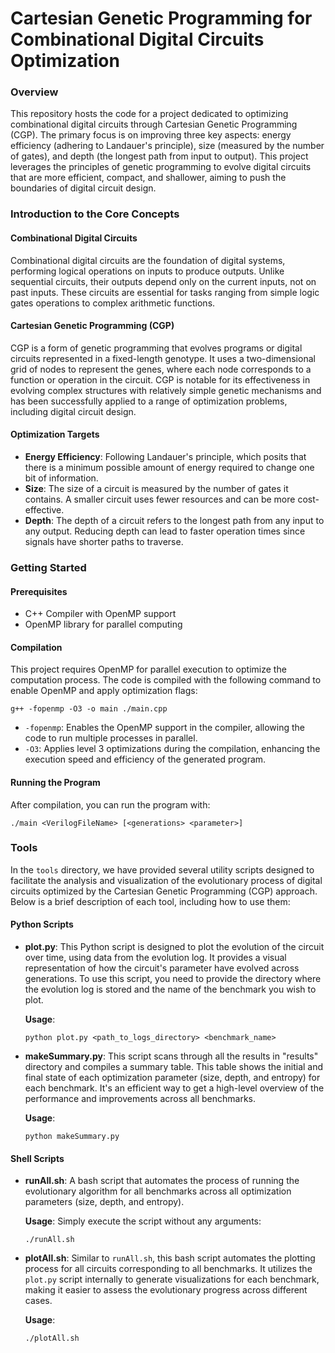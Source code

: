 # Cartesian Genetic Programming for Combinational Digital Circuits Optimization

### Overview

This repository hosts the code for a project dedicated to optimizing combinational digital circuits through Cartesian Genetic Programming (CGP). The primary focus is on improving three key aspects: energy efficiency (adhering to Landauer's principle), size (measured by the number of gates), and depth (the longest path from input to output). This project leverages the principles of genetic programming to evolve digital circuits that are more efficient, compact, and shallower, aiming to push the boundaries of digital circuit design.

### Introduction to the Core Concepts

#### Combinational Digital Circuits

Combinational digital circuits are the foundation of digital systems, performing logical operations on inputs to produce outputs. Unlike sequential circuits, their outputs depend only on the current inputs, not on past inputs. These circuits are essential for tasks ranging from simple logic gates operations to complex arithmetic functions.

#### Cartesian Genetic Programming (CGP)

CGP is a form of genetic programming that evolves programs or digital circuits represented in a fixed-length genotype. It uses a two-dimensional grid of nodes to represent the genes, where each node corresponds to a function or operation in the circuit. CGP is notable for its effectiveness in evolving complex structures with relatively simple genetic mechanisms and has been successfully applied to a range of optimization problems, including digital circuit design.

#### Optimization Targets

- **Energy Efficiency**: Following Landauer's principle, which posits that there is a minimum possible amount of energy required to change one bit of information.
- **Size**: The size of a circuit is measured by the number of gates it contains. A smaller circuit uses fewer resources and can be more cost-effective.
- **Depth**: The depth of a circuit refers to the longest path from any input to any output. Reducing depth can lead to faster operation times since signals have shorter paths to traverse.

### Getting Started
#### Prerequisites

- C++ Compiler with OpenMP support
- OpenMP library for parallel computing

#### Compilation

This project requires OpenMP for parallel execution to optimize the computation process. The code is compiled with the following command to enable OpenMP and apply optimization flags:

```
g++ -fopenmp -O3 -o main ./main.cpp
```

- `-fopenmp`: Enables the OpenMP support in the compiler, allowing the code to run multiple processes in parallel.
- `-O3`: Applies level 3 optimizations during the compilation, enhancing the execution speed and efficiency of the generated program. 

#### Running the Program

After compilation, you can run the program with:
```
./main <VerilogFileName> [<generations> <parameter>]
```

### Tools

In the `tools` directory, we have provided several utility scripts designed to facilitate the analysis and visualization of the evolutionary process of digital circuits optimized by the Cartesian Genetic Programming (CGP) approach. Below is a brief description of each tool, including how to use them:

#### Python Scripts

- **plot.py**: This Python script is designed to plot the evolution of the circuit over time, using data from the evolution log. It provides a visual representation of how the circuit's parameter have evolved across generations. To use this script, you need to provide the directory where the evolution log is stored and the name of the benchmark you wish to plot.

  **Usage**:
  ```
  python plot.py <path_to_logs_directory> <benchmark_name>
  ```

- **makeSummary.py**: This script scans through all the results in "results" directory and compiles a summary table. This table shows the initial and final state of each optimization parameter (size, depth, and entropy) for each benchmark. It's an efficient way to get a high-level overview of the performance and improvements across all benchmarks.

  **Usage**:
  ```
  python makeSummary.py
  ```

#### Shell Scripts

- **runAll.sh**: A bash script that automates the process of running the evolutionary algorithm for all benchmarks across all optimization parameters (size, depth, and entropy).

  **Usage**:
  Simply execute the script without any arguments:
  ```
  ./runAll.sh
  ```

- **plotAll.sh**: Similar to `runAll.sh`, this bash script automates the plotting process for all circuits corresponding to all benchmarks. It utilizes the `plot.py` script internally to generate visualizations for each benchmark, making it easier to assess the evolutionary progress across different cases.

  **Usage**:
  ```
  ./plotAll.sh
  ```
